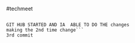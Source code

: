 #techmeet
```newpro

GIT HUB STARTED AND IA  ABLE TO DO THE changes
making the 2nd time change```
3rd commit

